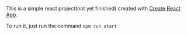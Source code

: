 This is a simple react project(not yet finished) created with [Create React App](https://github.com/facebook/create-react-app).

To run it, just run the command `npm run start`